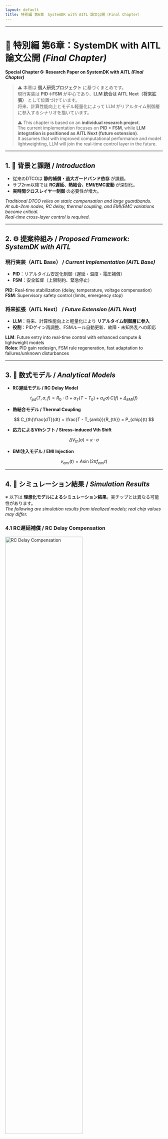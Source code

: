 ```yaml
---
layout: default
title: 特別編 第6章　SystemDK with AITL 論文公開（Final Chapter）
---
```


---

# 📕 特別編 第6章：SystemDK with AITL 論文公開 *(Final Chapter)*  
**Special Chapter 6: Research Paper on SystemDK with AITL *(Final Chapter)***

> ⚠️ 本章は **個人研究プロジェクト** に基づくまとめです。  
> 現行実装は **PID＋FSM** が中心であり、**LLM 統合は AITL Next（将来拡張）** として位置づけています。  
> 将来、計算性能向上とモデル軽量化によって LLM がリアルタイム制御層に参入するシナリオを描いています。  
>
> ⚠️ This chapter is based on an **individual research project**.  
> The current implementation focuses on **PID + FSM**, while **LLM integration is positioned as AITL Next (future extension)**.  
> It assumes that with improved computational performance and model lightweighting, LLM will join the real-time control layer in the future.

---

## 1. 📝 背景と課題 / *Introduction*
- 従来のDTCOは **静的補償・過大ガードバンド依存** が課題。  
- サブ2nm以降では **RC遅延、熱結合、EMI/EMC変動** が深刻化。  
- **実時間クロスレイヤー制御** の必要性が増大。  

*Traditional DTCO relies on static compensation and large guardbands.  
At sub-2nm nodes, RC delay, thermal coupling, and EMI/EMC variations become critical.  
Real-time cross-layer control is required.*

---

## 2. ⚙️ 提案枠組み / *Proposed Framework: SystemDK with AITL*

### 現行実装（AITL Base） / *Current Implementation (AITL Base)*
- **PID**：リアルタイム安定化制御（遅延・温度・電圧補償）  
- **FSM**：安全監督（上限制約、緊急停止）  

**PID**: Real-time stabilization (delay, temperature, voltage compensation)  
**FSM**: Supervisory safety control (limits, emergency stop)  

### 将来拡張（AITL Next） / *Future Extension (AITL Next)*
- **LLM**：将来、計算性能向上と軽量化により **リアルタイム制御層に参入**  
- **役割**：PIDゲイン再調整、FSMルール自動更新、故障・未知外乱への即応  

**LLM**: Future entry into real-time control with enhanced compute & lightweight models  
**Roles**: PID gain redesign, FSM rule regeneration, fast adaptation to failures/unknown disturbances  

---

## 3. 🧮 数式モデル / *Analytical Models*

- **RC遅延モデル / RC Delay Model**
  
$$
t_{pd}(T, \sigma, f) = R_0 \cdot \big(1 + \alpha_T (T-T_0) + \alpha_\sigma \sigma \big)\,C(f) + \Delta_{EMI}(f)
$$

- **熱結合モデル / Thermal Coupling**
    
$$
C_{th}\frac{dT}{dt} + \frac{T - T_{amb}}{R_{th}} = P_{chip}(t)
$$

- **応力によるVthシフト / Stress-induced Vth Shift**
   
$$
\Delta V_{th}(\sigma) = \kappa \cdot \sigma
$$

- **EMI注入モデル / EMI Injection**
  
$$
v_{emi}(t) = A \sin(2\pi f_{emi} t)
$$

---

## 4. 🔬 シミュレーション結果 / *Simulation Results*
※ 以下は **理想化モデルによるシミュレーション結果**。実チップとは異なる可能性があります。  
*The following are simulation results from idealized models; real chip values may differ.*  

### 4.1 RC遅延補償 / RC Delay Compensation
<img src="./figures/sim_delay_rc.png" alt="RC Delay Compensation" width="70%">

- 制御なし：大きなばらつき  
- PID：±20%に収束  
- PID＋FSM：±10%以内に収束  

*Uncontrolled: large variations  
PID: converges within ±20%  
PID+FSM: converges within ±10%*  

---

### 4.2 熱応答制御 / Thermal Response Control
<img src="./figures/sim_thermal_response.png" alt="Thermal Response Control" width="70%">

- 制御なし：+12Kオーバーシュート  
- PID：+4K程度  
- PID＋FSM：+2K以下  

*Uncontrolled: +12K overshoot  
PID: ~+4K  
PID+FSM: ≤+2K*  

---

### 4.3 EMIジッタ抑制 / EMI Jitter Suppression
<img src="./figures/sim_emi_jitter.png" alt="EMI Jitter Suppression" width="70%">

- 制御なし：100psジッタ  
- PID：20ps程度  
- PID＋FSM：10ps程度  

*Uncontrolled: 100ps jitter  
PID: ~20ps  
PID+FSM: ~10ps*  

---

### 4.4 総合比較表 / Summary Table
| 指標 / Metric | 制御なし / Uncontrolled | PIDのみ / PID only | PID＋FSM | LLM (Next, 理想値 / Ideal) |
|---------------|-------------------------|--------------------|-----------|--------------------------|
| RC Delay Variation | 1.0 (norm.) | 0.2 | 0.15 | ≪0.1 |
| Thermal Rise ΔT | +12 K | +4 K | +2 K | ≪1 K |
| EMI Jitter | 100 ps | 20 ps | 10 ps | ≪5 ps |

---

## 5. 💻 実装PoC / *Implementation PoC*

### 5.1 PID Verilog RTL
```verilog
module pid_ctrl #(parameter W=16, FRAC=8)(
  input  logic clk, rst_n,
  input  logic signed [W-1:0] e,
  input  logic signed [W-1:0] Kp, Ki, Kd,
  output logic signed [W-1:0] u_out
);
  logic signed [W-1:0] i_acc, e_prev, de;
  always_ff @(posedge clk or negedge rst_n) begin
    if(!rst_n) begin i_acc<=0; e_prev<=0; u_out<=0; end
    else begin
      de    <= e - e_prev;
      i_acc <= i_acc + e;
      u_out <= (Kp*e >>> FRAC) + (Ki*i_acc >>> FRAC) + (Kd*de >>> FRAC);
      e_prev<= e;
    end
  end
endmodule
```

---

### 5.2 FSM 状態遷移図 / FSM State Transitions
```mermaid
stateDiagram-v2
    [*] --> NOM
    NOM --> THROTTLE: temp > T_MAX
    THROTTLE --> COOL: temp > T_CRIT
    COOL --> EMERG: temp > T_SHDN
    THROTTLE --> NOM: temp < T_HYST
    COOL --> THROTTLE: temp < T_COOL_OK
    EMERG --> EMERG
```

---

### 5.3 YAML 設定例 / YAML Example
```yaml
targets:
  delay_ps: 1200
  temp_C:   80
limits:
  T_MAX: 90
  T_CRIT: 95
  T_SHDN: 105
  EMI_MAX: 0.6
pid:
  Kp: 0.8
  Ki: 0.05
  Kd: 0.1
actuator_bounds:
  freq_mhz: [800, 3200]
  vcore_mv: [700, 1100]
  fan_pwm:  [0, 255]
```

---

## 6. 🏭 EDAとの連携 / *EDA Integration*
- 制御モデル（PID＋FSM）は **Verilog RTL化** され、通常のEDAフロー（論理合成 → 配置配線 → STA → GDS II）に統合される。  
- **FEM解析（熱・応力・電磁界）** の結果を物理設計制約としてP&RやSTAに反映。  
- **ネットワークアナライザによるSパラ測定** を取り込み、インターコネクトの伝送特性をEDAツールで考慮。  
- 将来的には **LLM（AITL Next）** がEDAログやPVTシミュレーションを解析し、ゲイン再調整・FSMルール修正を自動生成 → RTLへフィードバック。  

*Control models (PID+FSM) are converted to Verilog RTL and integrated into standard EDA flows (Synthesis → P&R → STA → GDS II).  
FEM analysis (thermal/stress/EM) feeds back constraints to P&R and STA.  
S-parameter measurements are included in EDA to capture interconnect transmission effects.  
In the future, LLM (AITL Next) will analyze EDA logs and PVT simulations to automatically redesign gains and FSM rules, feeding them back to RTL.*  

---

```mermaid
flowchart TB
    subgraph Modeling [Control Modeling]
        PID[PID Controller] --> FSM[FSM Supervisor]
        FSM --> RTL[Verilog RTL]
        LLM[LLM (Next)] -.-> FSM
    end

    subgraph EDA [EDA Flow]
        RTL --> Synth[Logic Synthesis]
        Synth --> PnR[Place & Route]
        PnR --> LVS[LVS/DRC]
        LVS --> STA[Static Timing Analysis]
        STA --> GDS[GDS II]
    end

    STA -.-> Metrics[Runtime Metrics: Delay/Thermal/EMI]
    Metrics -.-> PID
    FEM[FEM Analysis] --> PnR
    FEM --> STA
    NA[S-parameter Measurement] --> STA
    NA --> PnR

    PDK[(Process Design Kit)] --> Synth
    PDK --> PnR
    PDK --> STA
```

---

## 7. 🚀 今後の展望 / *Future Work*
- **AITL Base**：PID＋FSM による安定制御の確立  
- **AITL Next**：軽量化LLMを用いたリアルタイム制御、EDAフローへの統合  
- **PoC**：実チップ試作と産業応用での実証  

*AITL Base: Establish stable control with PID + FSM  
AITL Next: Real-time LLM (lightweight) integration into EDA flows  
PoC: Prototype chips and industrial validation*  

---

## 8. 📄 論文・関連リンク / *Downloads & Related Links*
- 📑 [Main Paper (PDF)](systemdk_aitl2025.pdf)  

---

## 9. 👤 著者・ライセンス / *Author & License*

| 📌 Item | 📄 Details |
|------|------|
| **Author** | **三溝 真一 / Shinichi Samizo** |
| **💻 GitHub** | [![GitHub](https://img.shields.io/badge/GitHub-Samizo--AITL-blue?style=for-the-badge&logo=github)](https://github.com/Samizo-AITL) |
| **📜 License** | Code: [MIT](https://opensource.org/licenses/MIT) ・ Text: [CC BY 4.0](https://creativecommons.org/licenses/by/4.0/) ・ Figures: [CC BY-NC 4.0](https://creativecommons.org/licenses/by-nc/4.0/) |

---

## 🔙 戻る / *Back to Top*
🏠 [Edusemi-v4x](../) ｜ 📂 [GitHub Repo](https://github.com/Samizo-AITL/Edusemi-v4x)
